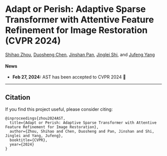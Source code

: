# Adapt or Perish: Adaptive Sparse Transformer with Attentive Feature Refinement for Image Restoration (CVPR 2024)

[Shihao Zhou](https://joshyzhou.github.io/), [Duosheng Chen](https://github.com/Calvin11311), [Jinshan Pan](https://jspan.github.io/), [Jinglei Shi](https://jingleishi.github.io/), and [Jufeng Yang](https://cv.nankai.edu.cn/)


#### News
- **Feb 27, 2024:** AST has been accepted to CVPR 2024 :tada: 

<hr />

<!-- > **Abstract:** *Transformer-based approaches have achieved promising performance in image restoration tasks, given their ability to model long-range dependencies, which is crucial for recovering clear images. Though diverse efficient attention mechanism designs have addressed the intensive computations associated with using transformers, they often involve redundant information and noisy interactions from irrelevant regions by considering all available tokens. In this work, we propose an <strong>A</strong>daptive <strong>S</strong>parse <strong>T</strong>ransformer (<strong>AST</strong>) to mitigate the noisy interactions of irrelevant areas and remove feature redundancy in both spatial and channel domains. AST comprises two core designs, i.e., an Adaptive Sparse Self-Attention (ASSA) block and a Feature Refinement Feed-forward Network (FRFN). Specifically, ASSA is adaptively computed using a two-branch paradigm, where the sparse branch is introduced to filter out the negative impacts of low query-key matching scores for aggregating features, while the dense one ensures sufficient information flow through the network for learning discriminative representations. Meanwhile, FRFN employs an enhance-and-ease scheme to eliminate feature redundancy in channels, enhancing the restoration of clear latent images. Experimental results on commonly used benchmarks have demonstrated the versatility and competitive performance of our method in <strong>6</strong> tasks, including deraining, dehazing, deraindrop, demoireing, desnowing and deshadowing.* 
<hr /> -->


## Citation
If you find this project useful, please consider citing:

    @inproceedings{zhou2024AST,
      title={Adapt or Perish: Adaptive Sparse Transformer with Attentive Feature Refinement for Image Restoration},
      author={Zhou, Shihao and Chen, Duosheng and Pan, Jinshan and Shi, Jinglei and Yang, Jufeng},
      booktitle={CVPR},
      year={2024}
    }

